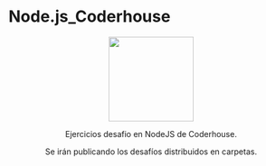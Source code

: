 # Node.js_Coderhouse
<p align="center"><img width="150" src="https://victorroblesweb.es/wp-content/uploads/2016/03/nodejs.png"> </p>
<p align="center">Ejercicios desafio en NodeJS de Coderhouse. </p>
 <p  align="center"> Se irán publicando los desafíos distribuidos en carpetas.</p>

